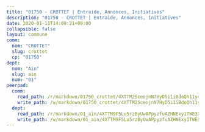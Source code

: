 ```yaml
---
title: "01750 - CROTTET | Entraide, Annonces, Initiatives"
description: "01750 - CROTTET | Entraide, Annonces, Initiatives"
date: 2020-01-11T14:09:21+09:00
collapsible: false
layout: commune
comm:
  nom: "CROTTET"
  slug: crottet
  cp: "01750"
dept:
  nom: "Ain"
  slug: ain
  num: "01"
peerpad:
  comm:
    read_path: /r/markdown/01750_crottet/4XTTM2SceojnN7HyD5i1iBdoQh11y4Wv1H3ta6bnf4HXYoz99
    write_path: /w/markdown/01750_crottet/4XTTM2SceojnN7HyD5i1iBdoQh11y4Wv1H3ta6bnf4HXYoz99-K3TgUyhYM5BDzdnLrn8iZqwCoVirXGX53gE5ag4HqifCAGgWntHLPiMVtsn9DGNUoENY2q8TQi9hyKbZvuMzUS9bXRGRJNXiT2XJD759E72pw38jQjPHW8gMQZedUq5PP6JvJHvb
  dept:
    read_path: /r/markdown/01_ain/4XTTM9F5Lu5rzByUwAPpyzfuAZHNExy1TWE3X3wiTrPFfiAJr
    write_path: /w/markdown/01_ain/4XTTM9F5Lu5rzByUwAPpyzfuAZHNExy1TWE3X3wiTrPFfiAJr-K3TgUnxzeFoJA4CB58vXNvKXURJneTNZHUsypAQGicGiZu7AS2sPbjspGpj7s3MmMv58YhkLaSUMQMHaiKAfoMv6wF36Urxbqqh8MmnXpnKkbVhnAishABEkMRAiyAt8GGJ1Jer2
---
```


